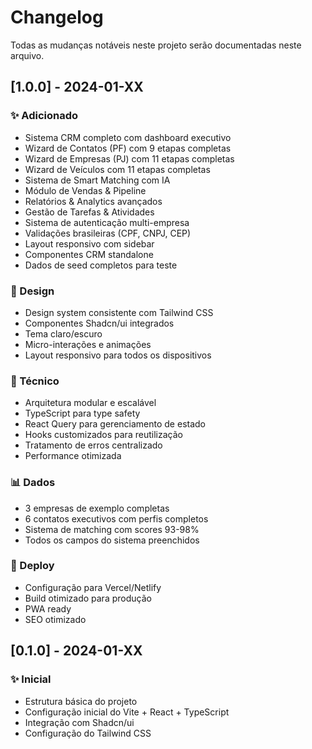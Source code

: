 # Changelog

Todas as mudanças notáveis neste projeto serão documentadas neste arquivo.

## [1.0.0] - 2024-01-XX

### ✨ Adicionado
- Sistema CRM completo com dashboard executivo
- Wizard de Contatos (PF) com 9 etapas completas
- Wizard de Empresas (PJ) com 11 etapas completas  
- Wizard de Veículos com 11 etapas completas
- Sistema de Smart Matching com IA
- Módulo de Vendas & Pipeline
- Relatórios & Analytics avançados
- Gestão de Tarefas & Atividades
- Sistema de autenticação multi-empresa
- Validações brasileiras (CPF, CNPJ, CEP)
- Layout responsivo com sidebar
- Componentes CRM standalone
- Dados de seed completos para teste

### 🎨 Design
- Design system consistente com Tailwind CSS
- Componentes Shadcn/ui integrados
- Tema claro/escuro
- Micro-interações e animações
- Layout responsivo para todos os dispositivos

### 🔧 Técnico
- Arquitetura modular e escalável
- TypeScript para type safety
- React Query para gerenciamento de estado
- Hooks customizados para reutilização
- Tratamento de erros centralizado
- Performance otimizada

### 📊 Dados
- 3 empresas de exemplo completas
- 6 contatos executivos com perfis completos
- Sistema de matching com scores 93-98%
- Todos os campos do sistema preenchidos

### 🚀 Deploy
- Configuração para Vercel/Netlify
- Build otimizado para produção
- PWA ready
- SEO otimizado

## [0.1.0] - 2024-01-XX

### ✨ Inicial
- Estrutura básica do projeto
- Configuração inicial do Vite + React + TypeScript
- Integração com Shadcn/ui
- Configuração do Tailwind CSS